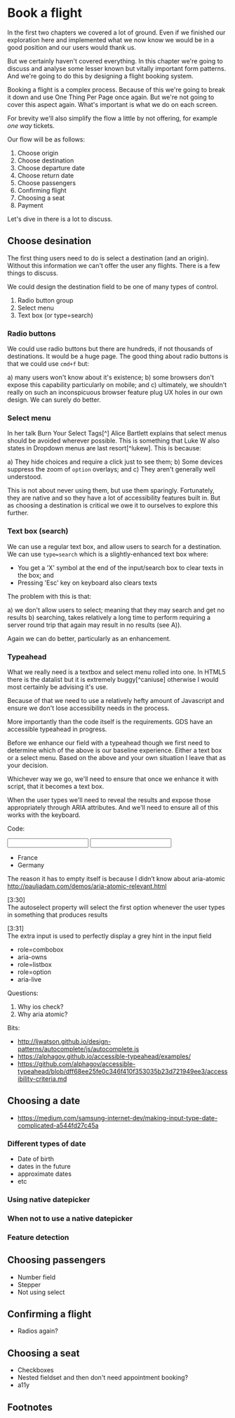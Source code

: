 # Book a flight

In the first two chapters we covered a lot of ground. Even if we finished our exploration here and implemented what we now know we would be in a good position and our users would thank us.

But we certainly haven't covered everything. In this chapter we're going to discuss and analyse some lesser known but vitally important form patterns. And we're going to do this by designing a flight booking system.

Booking a flight is a complex process. Because of this we're going to break it down and use One Thing Per Page once again. But we're not going to cover this aspect again. What's important is what we do on each screen.

For brevity we'll also simplify the flow a little by not offering, for example *one way* tickets.

Our flow will be as follows:

1. Choose origin
2. Choose destination
3. Choose departure date
4. Choose return date
5. Choose passengers
6. Confirming flight
7. Choosing a seat
8. Payment

Let's dive in there is a lot to discuss.

## Choose desination

The first thing users need to do is select a destination (and an origin). Without this information we can't offer the user any flights. There is a few things to discuss.

We could design the destination field to be one of many types of control.

1. Radio button group
2. Select menu
3. Text box (or type=search)

### Radio buttons

We could use radio buttons but there are hundreds, if not thousands of destinations. It would be a huge page. The good thing about radio buttons is that we could use `cmd+f` but:

a) many users won't know about it's existence; 
b) some browsers don't expose this capability particularly on mobile; and 
c) ultimately, we shouldn't really on such an inconspicuous browser feature plug UX holes in our own design. We can surely do better.

### Select menu

In her talk Burn Your Select Tags[^] Alice Bartlett explains that select menus should be avoided wherever possible. This is something that Luke W also states in Dropdown menus are last resort[^lukew]. This is because:

a) They hide choices and require a click just to see them;
b) Some devices suppress the zoom of `option` overlays; and
c) They aren't generally well understood.

This is not about never using them, but use them sparingly. Fortunately, they are native and so they have a lot of accessibility features built in. But as choosing a destination is critical we owe it to ourselves to explore this further.

### Text box (search)

We can use a regular text box, and allow users to search for a destination. We can use `type=search` which is a slightly-enhanced text box where:

- You get a 'X' symbol at the end of the input/search box to clear texts in the box; and
- Pressing 'Esc' key on keyboard also clears texts

The problem with this is that:

a) we don't allow users to select; meaning that they may search and get no results
b) searching, takes relatively a long time to perform requiring a server round trip that again may result in no results (see A)).

Again we can do better, particularly as an enhancement.

### Typeahead

What we really need is a textbox and select menu rolled into one. In HTML5 there is the datalist but it is extremely buggy[^caniuse] otherwise I would most certainly be advising it's use.

Because of that we need to use a relatively hefty amount of Javascript and ensure we don't lose accessibility needs in the process.

More importantly than the code itself is the requirements. GDS have an accessible typeahead in progress.

Before we enhance our field with a typeahead though we first need to determine which of the above is our baseline experience. Either a text box or a select menu. Based on the above and your own situation I leave that as your decision.

Whichever way we go, we'll need to ensure that once we enhance it with script, that it becomes a text box.

When the user types we'll need to reveal the results and expose those appropriately through ARIA attributes. And we'll need to ensure all of this works with the keyboard.

Code:

<div class="typeahead-wrapper">
	<input class="typeahead-hint" readonly="true" tabindex="-1">
	<input 
		aria-owns="typeahead-default-listbox" 
		autocomplete="off" 
		class="typeahead-input" 
		id="typeahead-default" 
		name="input-typeahead" 
		role="combobox" 
		type="text"
	>
	<ul 
		class="typeahead-menu typeahead-menu--hidden" 
		id="typeahead-default-listbox" 
		role="listbox"
		>
		<li id="typeahead-default-option--0" role="option" tabindex="-1">
			France
		</li>
		<li id="typeahead-default-option--1" role="option" tabindex="-1">
			Germany
		</li>
	</ul>
	<div aria-live="polite" role="status" style="border: 0px; clip: rect(0px 0px 0px 0px); height: 1px; margin-bottom: -1px; margin-right: -1px; overflow: hidden; padding: 0px; position: absolute; white-space: nowrap; width: 1px;">
		<span></span>
	</div>
</div>

The reason it has to empty itself is because I didn’t know about aria-atomic http://pauljadam.com/demos/aria-atomic-relevant.html

[3:30]  
The autoselect property will select the first option whenever the user types in something that produces results

[3:31]  
The extra input is used to perfectly display a grey hint in the input field

- role=combobox
- aria-owns
- role=listbox
- role=option
- aria-live

Questions:
1. Why ios check?
2. Why aria atomic?

Bits:
- http://ljwatson.github.io/design-patterns/autocomplete/js/autocomplete.js
- https://alphagov.github.io/accessible-typeahead/examples/
- https://github.com/alphagov/accessible-typeahead/blob/dff68ee25fe0c346f410f353035b23d721949ee3/accessibility-criteria.md

## Choosing a date

- https://medium.com/samsung-internet-dev/making-input-type-date-complicated-a544fd27c45a

### Different types of date

- Date of birth
- dates in the future
- approximate dates
- etc

### Using native datepicker

### When not to use a native datepicker

### Feature detection

## Choosing passengers

- Number field
- Stepper
- Not using select

## Confirming a flight

- Radios again?

## Choosing a seat

- Checkboxes
- Nested fieldset and then don't need appointment booking?
- a11y

## Footnotes

[^luke]:(http://www.lukew.com/ff/entry.asp?1950)
[^]:(https://www.nngroup.com/articles/drop-down-menus-use-sparingly/)
[^]:(https://www.slideshare.net/cjforms/design-patterns-in-government-2016)
[^buggy]:(http://caniuse.com/#feat=datalist)